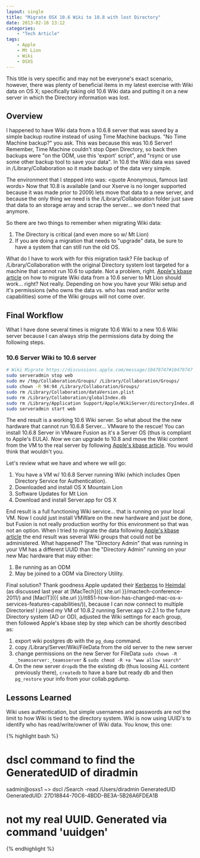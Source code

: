 ```yaml
---
layout: single
title: "Migrate OSX 10.6 Wiki to 10.8 with lost Directory"
date: 2013-02-16 13:12
categories:
    - "Tech Article"
tags:
    - Apple
    - Mt Lion
    - Wiki
    - OSXS
---
```

This title is very specific and may not be everyone's exact scenario, however, there was plenty of beneficial items in my latest exercise with Wiki data on OS X; specifically taking old 10.6 Wiki data and putting it on a new server in which the Directory information was lost.

Overview
---
I happened to have Wiki data from a 10.6.8 server that was saved by a simple backup routine instead of using Time Machine backups.	 "No Time Machine backup?" you ask.	This was because this was 10.6 Server! Remember, Time Machine couldn't stop Open Directory, so back then backups were "on the ODM, use this 'export' script", and "rsync or use some other backup tool to save your data".  In 10.6 the Wiki data was saved in /Library/Collaboration so it made backup of the data very simple.

The environment that I stepped into was:
<quote Anonymous, famous last words>
Now that 10.8 is available (and our Xserve is no longer supported because it was made prior to 2009) lets move that data to a new server, and because the only thing we need is the /Library/Collaboration folder just save that data to an storage array and scrap the server...	we don't need that anymore.
</quote>

So there are two things to remember when migrating Wiki data:

1.	The Directory is critical (and even more so w/ Mt Lion)
2.	If you are doing a migration that needs to "upgrade" data, be sure to have a system that can still run the old OS.

What do I have to work with for this migration task?  File backup of /Library/Collaboration with the original Directory system lost targeted for a machine that cannot run 10.6 to update.  Not a problem, right.  [Apple's kbase article][HT5585] on how to migrate Wiki data from a 10.6 server to Mt Lion should work...  right?  Not really.  Depending on how you have your Wiki setup and it's permissions (who owns the data vs.	who has read and/or write capabilities) some of the Wiki groups will not come over.

Final Workflow
---
What I have done several times is migrate 10.6 Wiki to a new 10.6 Wiki server because I can always strip the permissions data by doing the following steps.

### 10.6 Server Wiki to 10.6 server ###
``` bash
# Wiki Migrate https://discussions.apple.com/message/10479747#10479747 Source Article
sudo serveradmin stop web
sudo mv /tmp/Collaboration/Groups/ /Library/Collaboration/Groups/
sudo chown -R 94:94 /Library/Collaboration/Groups/
sudo rm /Library/Collaboration/dataVersion.plist
sudo rm /Library/Collaboration/globalIndex.db
sudo rm /Library/Application Support/Apple/WikiServer/directoryIndex.db
sudo serveradmin start web
```

The end result is a working 10.6 Wiki server.  So what about the the new hardware that cannot run 10.6.8 Server...  VMware to the rescue!  You can install 10.6.8 Server in VMware Fusion as it's a Server OS (thus is compliant to Apple's EULA).  *Now* we can upgrade to 10.8 and move the Wiki content from the VM to the real server by following [Apple's kbase article][HT5585].  You would think that wouldn't you.

Let's review what we have and where we will go:

1.	You have a VM w/ 10.6.8 Server running Wiki (which includes Open Directory Service for Authentication).
2.	Downloaded and install OS X Mountain Lion
3.	Software Updates for Mt Lion
4.	Download and install Server.app for OS X

End result is a full functioning Wiki service... that is running on your local VM.  Now I could just install VMWare on the new hardware and just be done, but Fusion is not really production worthy for this environment so that was not an option.  When I tried to migrate the data following [Apple's kbase article][HT5585] the end result was several Wiki groups that could not be administered.  What happened?  The "Directory Admin" that was running in your VM has a different UUID than the "Directory Admin" running on your new Mac hardware that may either:

1.	Be running as an ODM
2.	May be joined to a ODM via Directory Utility.

Final solution?  Thank goodness Apple updated their [Kerberos][kerb] to [Heimdal][h5l] (as discussed last year at [MacTech]({{ site.url }}/mactech-conference-2011/) and [MacIT]({{ site.url }}/it851-how-lion-has-changed-mac-os-x-services-features-capabilities/)), because I can now connect to multiple Directories!  I joined my VM of 10.8.2 running Server.app v2.2.1 to the future Directory system (AD or OD), adjusted the Wiki settings for each group, then followed Apple's kbase step by step which can be shortly described as:

1.	export wiki postgres db with the ```pg_dump``` command.
2.	copy /Library/Server/Wiki/FileData from the old server to the new server
3.	change permissions on the new Server for FileData ```sudo chown -R _teamsserver:_teamsserver``` & ```sudo chmod -R +a "www allow search"```
4.	On the new server ```dropdb``` the the existing db (thus loosing ALL content previously there), ```createdb``` to have a bare but ready db and then ```pg_restore``` your info from your collab.pgdump.

Lessons Learned
---
Wiki uses authentication, but simple usernames and passwords are not the limit to how Wiki is tied to the directory system.	 Wiki is now using UUID's to identify who has read/write/owner of Wiki data.  You know, this one:

{% highlight bash %}
# dscl command to find the GeneratedUID of diradmin
sadmin@osxs1 ~> dscl /Search -read /Users/diradmin GeneratedUID
GeneratedUID: 27D18844-70C6-4BDD-BE3A-5B26A6FDEA1B

# not my real UUID.	 Generated via command 'uuidgen'
{% endhighlight %}

[kerb]: http://en.wikipedia.org/wiki/Kerberos_(protocol)
[h5l]: http://www.h5l.org
[HT5585]: http://support.apple.com/kb/HT5585
